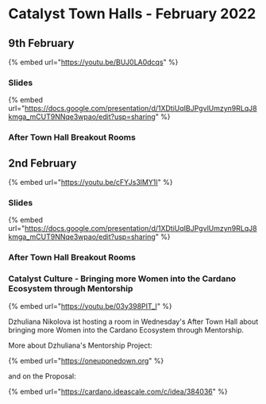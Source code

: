# Catalyst Town Halls - February 2022

## 9th February

{% embed url="https://youtu.be/BUJ0LA0dcqs" %}

### Slides

{% embed url="https://docs.google.com/presentation/d/1XDtiUqIBJPgvlUmzyn9RLqJ8kmga_mCUT9NNqe3wpao/edit?usp=sharing" %}

### After Town Hall Breakout Rooms



## 2nd February

{% embed url="https://youtu.be/cFYJs3lMY1I" %}

### Slides

{% embed url="https://docs.google.com/presentation/d/1XDtiUqIBJPgvlUmzyn9RLqJ8kmga_mCUT9NNqe3wpao/edit?usp=sharing" %}

### After Town Hall Breakout Rooms

### Catalyst Culture - Bringing more Women into the Cardano Ecosystem through Mentorship

{% embed url="https://youtu.be/03y398PIT_I" %}

Dzhuliana Nikolova ist hosting a room in Wednesday's After Town Hall about bringing more Women into the Cardano Ecosystem through Mentorship.&#x20;

More about Dzhuliana's Mentorship Project:

{% embed url="https://oneuponedown.org" %}

and on the Proposal:

{% embed url="https://cardano.ideascale.com/c/idea/384036" %}
